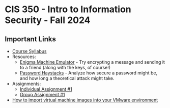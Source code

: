 # CIS 350 - Intro to Information Security - Fall 2024

## Important Links

* [Course Syllabus](SYLLABUS.md)
* Resources:
  * [Enigma Machine Emulator](https://www.101computing.net/enigma-machine-emulator/) - Try encrypting a message and sending it to a friend (along with the keys, of course!)
  * [Password Haystacks](https://www.grc.com/haystack.htm) - Analyze how secure a password might be, and how long a theoretical attack might take.
* Assignments:
  * [Individual Assignment #1](I_ASSIGN1.md)
  * [Group Assignment #1](G_ASSIGN1.md)
* [How to import virtual machine images into your VMware environment](VM_IMPORT.md)
